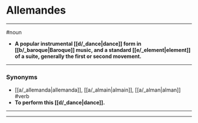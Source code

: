 # Allemandes
---
#noun
- **A popular instrumental [[d/_dance|dance]] form in [[b/_baroque|Baroque]] music, and a standard [[e/_element|element]] of a suite, generally the first or second movement.**
---
### Synonyms
- [[a/_allemanda|allemanda]], [[a/_almain|almain]], [[a/_alman|alman]]
#verb
- **To perform this [[d/_dance|dance]].**
---
---
